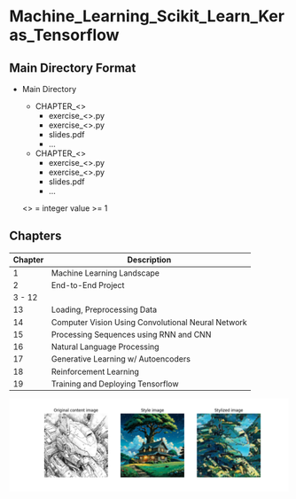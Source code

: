 
# Machine_Learning_Scikit_Learn_Keras_Tensorflow    

## Main Directory Format

- Main Directory
    - CHAPTER_<>                
        - exercise_<>.py        
        - exercise_<>.py
        - slides.pdf
        - ...
    - CHAPTER_<>
        - exercise_<>.py
        - exercise_<>.py
        - slides.pdf
        - ...

    <> =  integer value >= 1 

## Chapters

| Chapter | Description |
|----------|----------  |
|  1   | Machine Learning Landscape   |
|  2   | End-to-End Project   |
|  3 - 12   | |
|  13   | Loading, Preprocessing Data   |
|  14   | Computer Vision Using Convolutional Neural Network   |
|  15   | Processing Sequences using RNN and CNN   |
|  16   | Natural Language Processing   |
|  17   | Generative Learning w/ Autoencoders|
|  18   | Reinforcement Learning|
|  19   | Training and Deploying Tensorflow|

![Styletransfer](https://github.com/hectwilliams/Machine_Learning_Scikit_Learn/blob/main/CHAPTER_14/exercise_11_StyleTransferExample.png?raw=true)